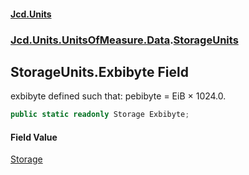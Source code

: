#### [Jcd.Units](index 'index')
### [Jcd.Units.UnitsOfMeasure.Data](Jcd.Units.UnitsOfMeasure.Data 'Jcd.Units.UnitsOfMeasure.Data').[StorageUnits](StorageUnits 'Jcd.Units.UnitsOfMeasure.Data.StorageUnits')

## StorageUnits.Exbibyte Field

exbibyte defined such that: pebibyte = EiB × 1024.0.

```csharp
public static readonly Storage Exbibyte;
```

#### Field Value
[Storage](Storage 'Jcd.Units.UnitTypes.Storage')